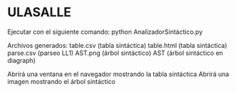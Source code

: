 # ULASALLE

Ejecutar con el siguiente comando: 
python AnalizadorSintáctico.py

Archivos generados:
table.csv (tabla sintáctica)
table.html (tabla sintáctica)
parse.csv (parseo LL1)
AST.png (árbol sintáctico)
AST (árbol sintáctico en diagraph)

Abrirá una ventana en el navegador mostrando la tabla sintáctica
Abrirá una imagen mostrando el árbol sintáctico
